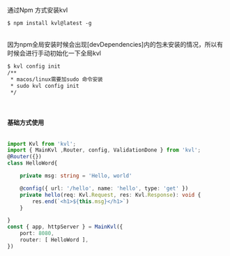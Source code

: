 


<br />

通过Npm 方式安装kvl
```
$ npm install kvl@latest -g
```
<br>
因为npm全局安装时候会出现[devDependencies]内的包未安装的情况，所以有时候会进行手动初始化一下全局kvl

```cmd
$ kvl config init
/**
 * macos/linux需要加sudo 命令安装
 * sudo kvl config init
 */
```

<br>


#### 基础方式使用
```typescript

import Kvl from 'kvl';
import { MainKvl ,Router, config, ValidationDone } from 'kvl';
@Router({}) 
class HelloWord{

	private msg: string = 'Hello, world'

	@config({ url: '/hello', name: 'hello', type: 'get' })
	private hello(req: Kvl.Request, res: Kvl.Response): void {
		res.end(`<h1>${this.msg}</h1>`)
	}

}
const { app, httpServer } = MainKvl({
	port: 8080,
	router: [ HelloWord ],
})
```